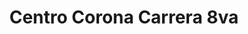 ---
title: "Centro Corona Carrera 8va"
url: /barranquilla/centro-corona-carrera-8va/
shop: Fliesen
---